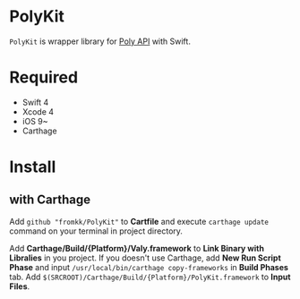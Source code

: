 #  PolyKit

`PolyKit` is wrapper library for [Poly API](https://developers.google.com/poly/) with Swift.

# Required

- Swift 4
- Xcode 4
- iOS 9~
- Carthage

# Install

## with Carthage

Add `github "fromkk/PolyKit"` to **Cartfile** and execute `carthage update` command on your terminal in project directory.

Add **Carthage/Build/{Platform}/Valy.framework** to **Link Binary with Libralies** in you project.
If you doesn't use Carthage, add **New Run Script Phase** and input `/usr/local/bin/carthage copy-frameworks` in **Build Phases** tab.
Add `$(SRCROOT)/Carthage/Build/{Platform}/PolyKit.framework` to **Input Files**.


